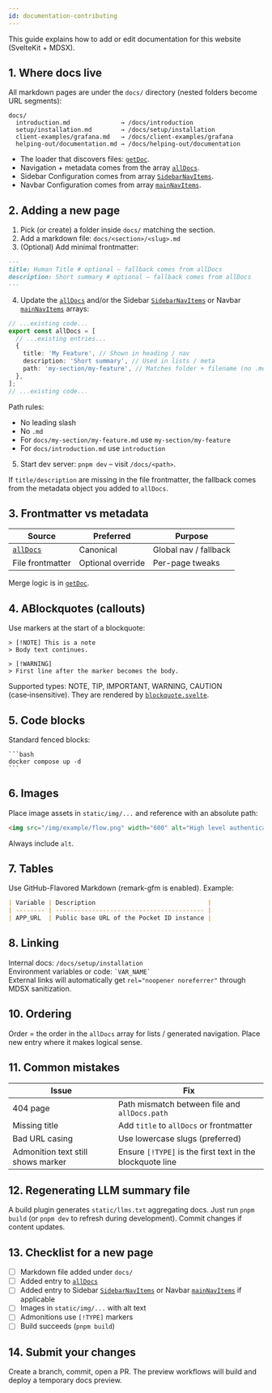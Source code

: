 ```yaml
---
id: documentation-contributing
---
```


This guide explains how to add or edit documentation for this website (SvelteKit + MDSX).

## 1. Where docs live

All markdown pages are under the `docs/` directory (nested folders become URL segments):

```
docs/
  introduction.md              → /docs/introduction
  setup/installation.md        → /docs/setup/installation
  client-examples/grafana.md   → /docs/client-examples/grafana
  helping-out/documentation.md → /docs/helping-out/documentation
```

- The loader that discovers files: [`getDoc`](https://github.com/pocket-id/website/blob/main/src/lib/docs.ts).
- Navigation + metadata comes from the array [`allDocs`](https://github.com/pocket-id/website/blob/main/src/lib/config/content.ts).
- Sidebar Configuration comes from array [`SidebarNavItems`](https://github.com/pocket-id/website/blob/main/src/lib/config/docs.ts).
- Navbar Configuration comes from array [`mainNavItems`](https://github.com/pocket-id/website/blob/main/src/lib/config/docs.ts).

## 2. Adding a new page

1. Pick (or create) a folder inside `docs/` matching the section.
2. Add a markdown file: `docs/<section>/<slug>.md`
3. (Optional) Add minimal frontmatter:

```md
---
title: Human Title # optional – fallback comes from allDocs
description: Short summary # optional – fallback comes from allDocs
---
```

4. Update the [`allDocs`](https://github.com/pocket-id/website/blob/main/src/lib/config/content.ts) and/or the Sidebar [`SidebarNavItems`](https://github.com/pocket-id/website/blob/main/src/lib/config/docs.ts) or Navbar [`mainNavItems`](https://github.com/pocket-id/website/blob/main/src/lib/config/docs.ts) arrays:

```ts
// ...existing code...
export const allDocs = [
  // ...existing entries...
  {
    title: 'My Feature', // Shown in heading / nav
    description: 'Short summary', // Used in lists / meta
    path: 'my-section/my-feature', // Matches folder + filename (no .md, *no* leading slash)
  },
];
// ...existing code...
```

Path rules:

- No leading slash
- No `.md`
- For `docs/my-section/my-feature.md` use `my-section/my-feature`
- For `docs/introduction.md` use `introduction`

5. Start dev server: `pnpm dev` – visit `/docs/<path>`.

If `title/description` are missing in the file frontmatter, the fallback comes from the metadata object you added to `allDocs`.

## 3. Frontmatter vs metadata

| Source                                                                                | Preferred         | Purpose               |
| ------------------------------------------------------------------------------------- | ----------------- | --------------------- |
| [`allDocs`](https://github.com/pocket-id/website/blob/main/src/lib/config/content.ts) | Canonical         | Global nav / fallback |
| File frontmatter                                                                      | Optional override | Per-page tweaks       |

Merge logic is in [`getDoc`](https://github.com/pocket-id/website/blob/main/src/lib/docs.ts).

## 4. ABlockquotes (callouts)

Use markers at the start of a blockquote:

```
> [!NOTE] This is a note
> Body text continues.

> [!WARNING]
> First line after the marker becomes the body.
```

Supported types: NOTE, TIP, IMPORTANT, WARNING, CAUTION (case‑insensitive). They are rendered by [`blockquote.svelte`](https://github.com/pocket-id/website/blob/main/src/lib/components/mdsx/blockquote.svelte).

## 5. Code blocks

Standard fenced blocks:

    ```bash
    docker compose up -d
    ```

## 6. Images

Place image assets in `static/img/...` and reference with an absolute path:

```md
<img src="/img/example/flow.png" width="600" alt="High level authentication flow" />
```

Always include `alt`.

## 7. Tables

Use GitHub-Flavored Markdown (remark-gfm is enabled). Example:

```md
| Variable | Description                               |
| -------- | ----------------------------------------- |
| APP_URL  | Public base URL of the Pocket ID instance |
```

## 8. Linking

Internal docs: `/docs/setup/installation`  
Environment variables or code: `` `VAR_NAME` ``  
External links will automatically get `rel="noopener noreferrer"` through MDSX sanitization.

## 10. Ordering

Order = the order in the `allDocs` array for lists / generated navigation. Place new entry where it makes logical sense.

## 11. Common mistakes

| Issue                              | Fix                                                       |
| ---------------------------------- | --------------------------------------------------------- |
| 404 page                           | Path mismatch between file and `allDocs.path`             |
| Missing title                      | Add `title` to `allDocs` or frontmatter                   |
| Bad URL casing                     | Use lowercase slugs (preferred)                           |
| Admonition text still shows marker | Ensure `[!TYPE]` is the first text in the blockquote line |

## 12. Regenerating LLM summary file

A build plugin generates `static/llms.txt` aggregating docs. Just run `pnpm build` (or `pnpm dev` to refresh during development). Commit changes if content updates.

## 13. Checklist for a new page

- [ ] Markdown file added under `docs/`
- [ ] Added entry to [`allDocs`](https://github.com/pocket-id/website/blob/main/src/lib/config/content.ts)
- [ ] Added entry to Sidebar [`SidebarNavItems`](https://github.com/pocket-id/website/blob/main/src/lib/config/docs.ts) or Navbar [`mainNavItems`](https://github.com/pocket-id/website/blob/main/src/lib/config/docs.ts) if applicable
- [ ] Images in `static/img/...` with alt text
- [ ] Admonitions use `[!TYPE]` markers
- [ ] Build succeeds (`pnpm build`)

## 14. Submit your changes

Create a branch, commit, open a PR. The preview workflows will build and deploy a temporary docs preview.
